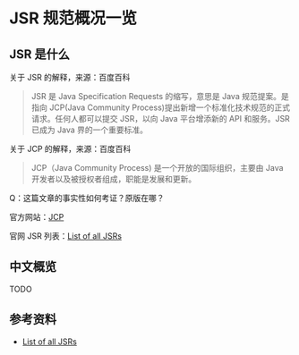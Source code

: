 # JSR 规范概况一览

## JSR 是什么

关于 JSR 的解释，来源：百度百科

> JSR 是 Java Specification Requests 的缩写，意思是 Java 规范提案。是指向 JCP(Java Community Process)提出新增一个标准化技术规范的正式请求。任何人都可以提交 JSR，以向 Java 平台增添新的 API 和服务。JSR 已成为 Java 界的一个重要标准。

关于 JCP 的解释，来源：百度百科

> JCP（Java Community Process) 是一个开放的国际组织，主要由 Java 开发者以及被授权者组成，职能是发展和更新。

Q：这篇文章的事实性如何考证？原版在哪？

官方网站：[JCP](https://jcp.org)

官网 JSR 列表：[List of all JSRs](https://jcp.org/en/jsr/all)

## 中文概览

TODO

## 参考资料

- [List of all JSRs](https://jcp.org/en/jsr/all)